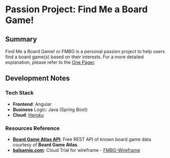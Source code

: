 # Passion Project: Find Me a Board Game!

## Summary
Find Me a Board Game! or FMBG is a personal passion project to help users find a board game(s) based on their interests. For a more detailed explanation, please refer to the [One Pager](./docs/ProjectOnePager.md).

## Development Notes
### Tech Stack
* **Frontend**: Angular
* **Business** Logic: Java (Spring Boot)
* **Cloud**: [Heroku](https://camp-r.herokuapp.com/)

### Resources Reference
* [**Board Game Atlas API**](https://www.boardgameatlas.com/api/docs): Free REST API of known board game data courtesy of **Board Game Atlas**.
* [**balsamiq.com**](https://balsamiq.com/): Cloud Trial for wireframe - [FMBG-Wireframe](./docs/FMBG-Wireframe.png)